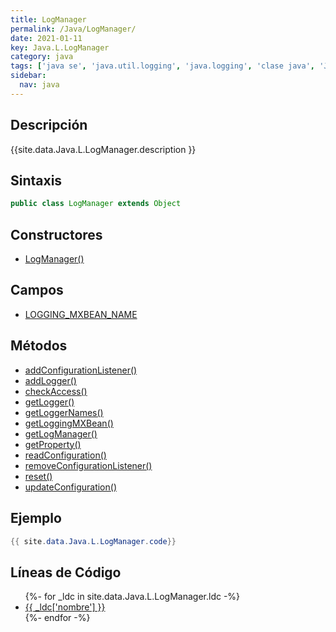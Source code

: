 ```yaml
---
title: LogManager
permalink: /Java/LogManager/
date: 2021-01-11
key: Java.L.LogManager
category: java
tags: ['java se', 'java.util.logging', 'java.logging', 'clase java', 'Java 1.4']
sidebar: 
  nav: java
---
```


## Descripción
{{site.data.Java.L.LogManager.description }}

## Sintaxis
~~~java
public class LogManager extends Object
~~~

## Constructores
* [LogManager()](/Java/LogManager/LogManager/)

## Campos
* [LOGGING_MXBEAN_NAME](/Java/LogManager/LOGGING_MXBEAN_NAME)

## Métodos
* [addConfigurationListener()](/Java/LogManager/addConfigurationListener)
* [addLogger()](/Java/LogManager/addLogger)
* [checkAccess()](/Java/LogManager/checkAccess)
* [getLogger()](/Java/LogManager/getLogger)
* [getLoggerNames()](/Java/LogManager/getLoggerNames)
* [getLoggingMXBean()](/Java/LogManager/getLoggingMXBean)
* [getLogManager()](/Java/LogManager/getLogManager)
* [getProperty()](/Java/LogManager/getProperty)
* [readConfiguration()](/Java/LogManager/readConfiguration)
* [removeConfigurationListener()](/Java/LogManager/removeConfigurationListener)
* [reset()](/Java/LogManager/reset)
* [updateConfiguration()](/Java/LogManager/updateConfiguration)

## Ejemplo
~~~java
{{ site.data.Java.L.LogManager.code}}
~~~

## Líneas de Código
<ul>
{%- for _ldc in site.data.Java.L.LogManager.ldc -%}
   <li>
       <a href="{{_ldc['url'] }}">{{ _ldc['nombre'] }}</a>
   </li>
{%- endfor -%}
</ul>
